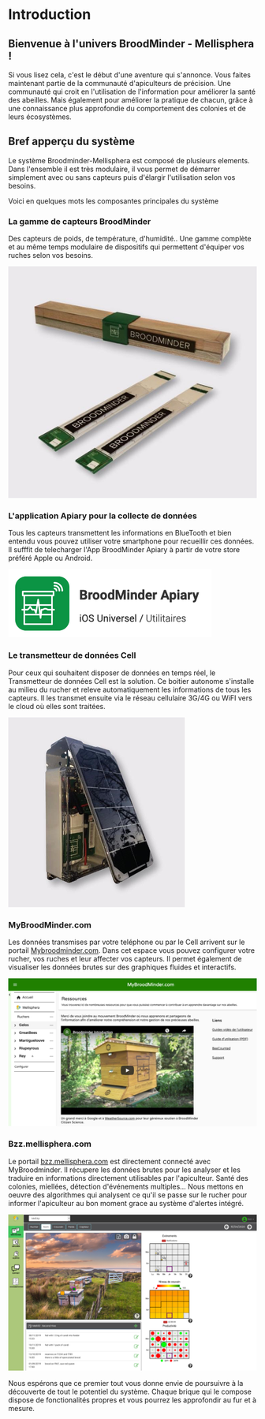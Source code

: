 # Introduction

## Bienvenue à l'univers BroodMinder - Mellisphera !
Si vous lisez cela, c'est le début d'une aventure qui s'annonce. Vous faites maintenant partie de la communauté d'apiculteurs de précision. Une communauté qui croit en l'utilisation de l'information pour améliorer la santé des abeilles. Mais également pour améliorer la pratique de chacun, grâce à une connaissance plus approfondie du comportement des colonies et de leurs écosystèmes.


## Bref apperçu du système
Le système Broodminder-Mellisphera est composé de plusieurs elements. Dans l'ensemble il est très modulaire, il vous permet de démarrer simplement avec ou sans capteurs puis d'élargir l'utilisation selon vos besoins.

Voici en quelques mots les composantes principales du système

### La gamme de capteurs BroodMinder
Des capteurs de poids, de température, d'humidité.. Une gamme complète et au même temps modulaire de dispositifs qui permettent d'équiper vos ruches selon vos besoins. 

![](./images/01_broodminder_products.png)


### L'application Apiary pour la collecte de données
Tous les capteurs transmettent les informations en BlueTooth et bien entendu vous pouvez utiliser votre smartphone pour recueillir ces données. Il sufffit de telecharger l'App BroodMinder Apiary à partir de votre store préféré Apple ou Android.

![](./images/11_0_broodminder_apiary.png)


### Le transmetteur de données Cell
Pour ceux qui souhaitent disposer de données en temps réel, le Transmetteur de données Cell est la solution.  Ce boitier autonome s'installe au milieu du rucher et releve automatiquement les informations de tous les capteurs. Il les transmet ensuite via le réseau cellulaire 3G/4G ou WiFI vers le cloud où elles sont traitées.

![](./images/02_broodminder_cell.png)



### MyBroodMinder.com
Les données transmises par votre teléphone ou par le Cell arrivent sur le portail [Mybroodminder.com](https://mybroodminder.com). Dans cet espace vous pouvez configurer votre rucher, vos ruches et leur affecter vos capteurs. Il permet également de visualiser les données brutes sur des graphiques fluides et interactifs.

![](./images/13_0_mybroodminder.png)


### Bzz.mellisphera.com 
Le portail [bzz.mellisphera.com](https://bzz.mellisphera.com) est directement connecté avec MyBroodminder. Il récupere les données brutes pour les analyser et les traduire en informations directement utilisables par l'apiculteur. Santé des colonies, miellées, détection d'événements multiples... Nous mettons en oeuvre des algorithmes qui analysent ce qu'il se passe sur le rucher pour informer l'apiculteur au bon moment grace au système d'alertes intégré.

![](./images/30_1_mellisphera.png)


Nous espérons que ce premier tout vous donne envie de poursuivre à la découverte de tout le potentiel du système. Chaque brique qui le compose dispose de fonctionalités propres et vous pourrez les approfondir au fur et à mesure.